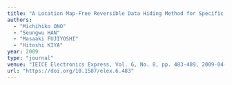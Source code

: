 ```yaml
---
title: "A Location Map-Free Reversible Data Hiding Method for Specific Area Embedding"
authors:
  - "Michihiko ONO"
  - "Seungwu HAN"
  - "Masaaki FUJIYOSHI"
  - "Hitoshi KIYA"
year: 2009
type: "journal"
venue: "IEICE Electronics Express, Vol. 6, No. 8, pp. 483-489, 2009-04-25."
url: "https://doi.org/10.1587/elex.6.483"
---
```

